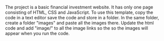 The project is a basic financial investment website. 
It has only one page consisting of HTML, CSS and JavaScript.
To use this template, copy the code in a text editor save the code and store in a folder. 
In the same folder, create a folder "images" and paste all the images there. 
Update the html code and add "image/" to all the image links so the so the images will appear when you run the code. 

